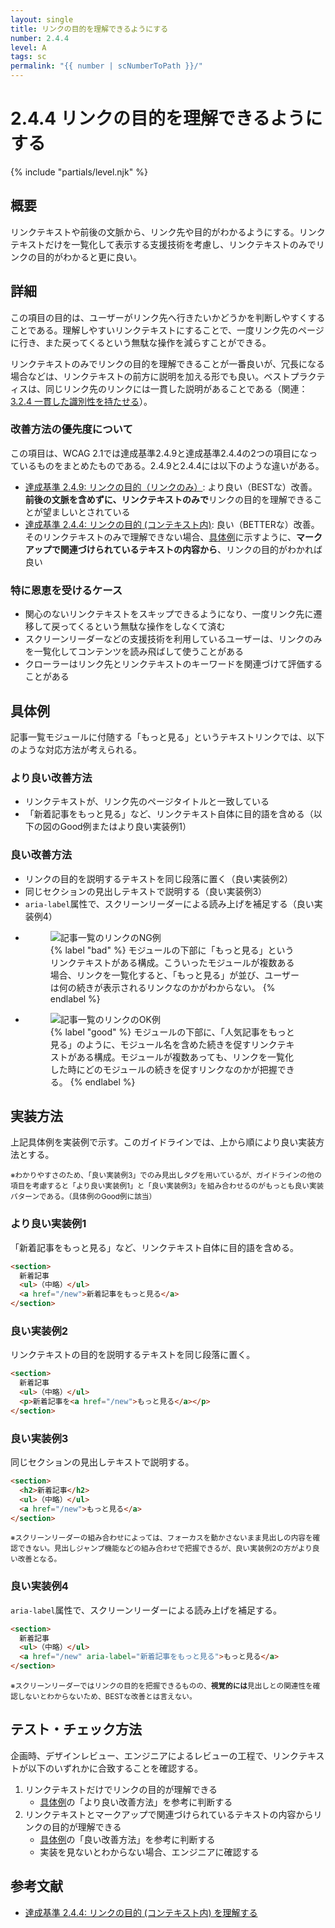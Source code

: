 ```yaml
---
layout: single
title: リンクの目的を理解できるようにする
number: 2.4.4
level: A
tags: sc
permalink: "{{ number | scNumberToPath }}/"
---
```


# 2.4.4 リンクの目的を理解できるようにする

{% include "partials/level.njk" %}

## 概要

リンクテキストや前後の文脈から、リンク先や目的がわかるようにする。リンクテキストだけを一覧化して表示する支援技術を考慮し、リンクテキストのみでリンクの目的がわかると更に良い。

## 詳細

この項目の目的は、ユーザーがリンク先へ行きたいかどうかを判断しやすくすることである。理解しやすいリンクテキストにすることで、一度リンク先のページに行き、また戻ってくるという無駄な操作を減らすことができる。

リンクテキストのみでリンクの目的を理解できることが一番良いが、冗長になる場合などは、リンクテキストの前方に説明を加える形でも良い。ベストプラクティスは、同じリンク先のリンクには一貫した説明があることである（関連：[3.2.4 一貫した識別性を持たせる](/3/2/4/)）。

### 改善方法の優先度について

この項目は、WCAG 2.1では達成基準2.4.9と達成基準2.4.4の2つの項目になっているものをまとめたものである。2.4.9と2.4.4には以下のような違いがある。

- [達成基準 2.4.9: リンクの目的（リンクのみ）](https://waic.jp/docs/WCAG21/Understanding/link-purpose-link-only.html): より良い（BESTな）改善。**前後の文脈を含めずに、リンクテキストのみで**リンクの目的を理解できることが望ましいとされている
- [達成基準 2.4.4: リンクの目的 (コンテキスト内)](https://waic.jp/docs/WCAG21/Understanding/link-purpose-in-context.html): 良い（BETTERな）改善。そのリンクテキストのみで理解できない場合、[具体例](#%E5%85%B7%E4%BD%93%E4%BE%8B)に示すように、**マークアップで関連づけられているテキストの内容から**、リンクの目的がわかれば良い

### 特に恩恵を受けるケース

- 関心のないリンクテキストをスキップできるようになり、一度リンク先に遷移して戻ってくるという無駄な操作をしなくて済む
- スクリーンリーダーなどの支援技術を利用しているユーザーは、リンクのみを一覧化してコンテンツを読み飛ばして使うことがある
- クローラーはリンク先とリンクテキストのキーワードを関連づけて評価することがある

## 具体例

記事一覧モジュールに付随する「もっと見る」というテキストリンクでは、以下のような対応方法が考えられる。

### より良い改善方法

- リンクテキストが、リンク先のページタイトルと一致している
- 「新着記事をもっと見る」など、リンクテキスト自体に目的語を含める（以下の図のGood例またはより良い実装例1）

### 良い改善方法

- リンクの目的を説明するテキストを同じ段落に置く（良い実装例2）
- 同じセクションの見出しテキストで説明する（良い実装例3）
- `aria-label`属性で、スクリーンリーダーによる読み上げを補足する（良い実装例4）

<ul class="Figurelist">
<li>
<figure>
<img src="/img/2/4/4/2.4.4_ng.svg" alt="記事一覧のリンクのNG例" />
<figcaption>
{% label "bad" %}
モジュールの下部に「もっと見る」というリンクテキストがある構成。こういったモジュールが複数ある場合、リンクを一覧化すると、「もっと見る」が並び、ユーザーは何の続きが表示されるリンクなのかがわからない。
{% endlabel %}
</figcaption>
</figure>
</li>
<li>
<figure>
<img src="/img/2/4/4/2.4.4_ok.svg" alt="記事一覧のリンクのOK例" />
<figcaption>
{% label "good" %}
モジュールの下部に、「人気記事をもっと見る」のように、モジュール名を含めた続きを促すリンクテキストがある構成。モジュールが複数あっても、リンクを一覧化した時にどのモジュールの続きを促すリンクなのかが把握できる。
{% endlabel %}
</figcaption>
</figure>
</li>
</ul>

## 実装方法

上記具体例を実装例で示す。このガイドラインでは、上から順により良い実装方法とする。

<small>※わかりやすさのため、「良い実装例3」でのみ見出しタグを用いているが、ガイドラインの他の項目を考慮すると「より良い実装例1」と「良い実装例3」を組み合わせるのがもっとも良い実装パターンである。（具体例のGood例に該当）</small>

### より良い実装例1

「新着記事をもっと見る」など、リンクテキスト自体に目的語を含める。

```html
<section>
  新着記事
  <ul>（中略）</ul>
  <a href="/new">新着記事をもっと見る</a>
</section>
```

### 良い実装例2

リンクテキストの目的を説明するテキストを同じ段落に置く。

```html
<section>
  新着記事
  <ul>（中略）</ul>
  <p>新着記事を<a href="/new">もっと見る</a></p>
</section>
```

### 良い実装例3

同じセクションの見出しテキストで説明する。

```html
<section>
  <h2>新着記事</h2>
  <ul>（中略）</ul>
  <a href="/new">もっと見る</a>
</section>
```

<small>※スクリーンリーダーの組み合わせによっては、フォーカスを動かさないまま見出しの内容を確認できない。見出しジャンプ機能などの組み合わせで把握できるが、良い実装例2の方がより良い改善となる。</small>

### 良い実装例4

`aria-label`属性で、スクリーンリーダーによる読み上げを補足する。

```html
<section>
  新着記事
  <ul>（中略）</ul>
  <a href="/new" aria-label="新着記事をもっと見る">もっと見る</a>
</section>
```

<small>※スクリーンリーダーではリンクの目的を把握できるものの、**視覚的には**見出しとの関連性を確認しないとわからないため、BESTな改善とは言えない。</small>

## テスト・チェック方法

企画時、デザインレビュー、エンジニアによるレビューの工程で、リンクテキストが以下のいずれかに合致することを確認する。

1. リンクテキストだけでリンクの目的が理解できる
    - [具体例](#%E5%85%B7%E4%BD%93%E4%BE%8B)の「より良い改善方法」を参考に判断する
2. リンクテキストとマークアップで関連づけられているテキストの内容からリンクの目的が理解できる
    - [具体例](#%E5%85%B7%E4%BD%93%E4%BE%8B)の「良い改善方法」を参考に判断する
    - 実装を見ないとわからない場合、エンジニアに確認する

## 参考文献

- [達成基準 2.4.4: リンクの目的 (コンテキスト内) を理解する](https://waic.jp/docs/WCAG21/Understanding/link-purpose-in-context.html)
